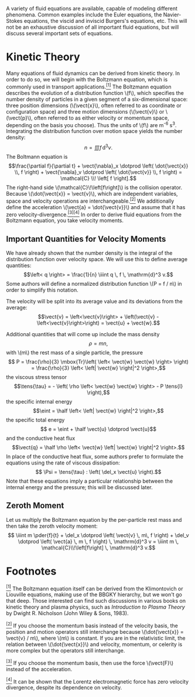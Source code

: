A variety of fluid equations are available, capable of modeling different phenomena.  Common examples include the Euler equations, the Navier-Stokes equations, the viscid and inviscid Burgers's equations, etc.  This will not be an exhaustive discussion of all important fluid equations, but will discuss several important sets of equations.

# Kinetic Theory #

Many equations of fluid dynamics can be derived from kinetic theory.  In order to do so, we will begin with the Boltzmann equation, which is commonly used in transport applications.<a name="footmark1"></a>[<sup>\[1\]</sup>](#footnote1)  The Boltzmann equation describes the evolution of a distribution function \\\(f\\\), which specifies the number density of particles in a given segment of a six-dimensional space: three position dimensions (\\\(\vect{x}\\\), often referred to as coordinate or configuration space) and three motion dimensions (\\\(\vect{v}\\\) or \\\(\vect{p}\\\), often referred to as either velocity or momentum space, depending on the basis you choose).  Thus the units of \\\(f\\\) are m<sup>-6</sup> s<sup>3</sup>.  Integrating the distribution function over motion space yields the number density:
$$n = \iiint f \, \mathrm{d}^3v.$$
The Boltmann equation is
$$\frac{\partial f}{\partial t} + \vect{\nabla}_x \dotprod \left( \dot{\vect{x}} \\, f \right) + \vect{\nabla}_v \dotprod \left( \dot{\vect{v}} \\, f \right) = \mathcal{C} \\! \left[ f \right].$$
The right-hand side \\\(\mathcal{C}\\!\left[f\right]\\\) is the collision operator.  Because \\\(\dot{\vect{x}} = \vect{v}\\\), which are independent variables, space and velocity operations are interchangeable.<a name="footmark2"></a>[<sup>\[2\]</sup>](#footnote2)  We additionally define the acceleration \\\(\vect{a} = \dot{\vect{v}}\\\) and assume that it has zero velocity-divergence.<a name="footmark3"></a>[<sup>\[3\]</sup>](#footnote3)<a name="footmark4"></a>[<sup>\[4\]</sup>](#footnote4)  In order to derive fluid equations from the Boltzmann equation, you take velocity moments.

## Important Quantities for Velocity Moments ##

We have already shown that the number density is the integral of the distribution function over velocity space.  We will use this to define average quantities:
$$\left< q \right> = \frac{1}{n} \iiint q \, f \, \mathrm{d}^3 v.$$
Some authors will define a normalized distribution function \\\(P = f / n\\\) in order to simplify this notation.

The velocity will be split into its average value and its deviations from the average:
$$\vect{v} = \left<\vect{v}\right> + \left(\vect{v} - \left<\vect{v}\right>\right) = \vect{u} + \vect{w}.$$

Additional quantities that will come up include the mass density
$$ \rho = m n,$$
with \\\(m\\\) the rest mass of a single particle, the pressure
$$ P = \frac{\rho}{3} \mbox{Tr}\left( \left< \vect{w} \vect{w} \right> \right) = \frac{\rho}{3} \left< \left| \vect{w} \right|^2 \right>,$$
the viscous stress tensor
$$\tens{\tau} = - \left( \rho \left< \vect{w} \vect{w} \right> - P \tens{I} \right),$$
the specific internal energy
$$\eint = \half \left< \left| \vect{w} \right|^2 \right>,$$
the specific total energy
$$ e = \eint + \half \vect{u} \dotprod \vect{u}$$
and the conductive heat flux
$$\vect{q} = \half \rho \left< \vect{w} \left| \vect{w} \right|^2 \right>.$$
In place of the conductive heat flux, some authors prefer to formulate the equations using the rate of viscous dissipation:
$$ \Psi = \tens{\tau} : \left( \del_x \vect{u} \right).$$
Note that these equations imply a particular relationship between the internal energy and the pressure; this will be discussed later.

## Zeroth Moment ##

Let us multiply the Boltzmann equation by the per-particle rest mass and then take the zeroth velocity moment:
$$ \iiint m \pder{f}{t} + \del_x \dotprod \left( \vect{v} \, m\, f \right) + \del_v \dotprod \left( \vect{a} \, m \, f \right) \, \mathrm{d}^3 v = \iiint m \, \mathcal{C}\\!\left[f\right] \, \mathrm{d}^3 v.$$

# Footnotes #

<a name="footnote1"></a>[<sup>\[1\]</sup>](#footmark1) The Boltzmann equation itself can be derived from the Klimontovich or Liouville equations, making use of the BBGKY hierarchy, but we won't go that deep.  Those interested can find such discussions in various books on kinetic theory and plasma physics, such as _Introduction to Plasma Theory_ by Dwight R. Nicholson (John Wiley & Sons, 1983).

<a name="footnote2"></a>[<sup>\[2\]</sup>](#footmark2) If you choose the momentum basis instead of the velocity basis, the position and motion operators still interchange because \\\(\dot{\vect{x}} = \vect{v} / m\\\), where \\\(m\\\) is constant.  If you are in the relativistic limit, the relation between \\\(\dot{\vect{x}}\\\) and velocity, momentum, or celerity is more complex but the operators still interchange.

<a name="footnote3"></a>[<sup>\[3\]</sup>](#footmark3) If you choose the momentum basis, then use the force \\\(\vect{F}\\\) instead of the acceleration.

<a name="footnote4"></a>[<sup>\[4\]</sup>](#footmark4) It can be shown that the Lorentz electromagnetic force has zero velocity divergence, despite its dependence on velocity.